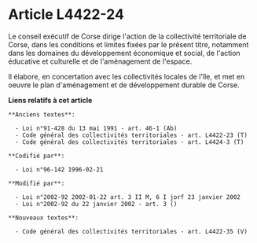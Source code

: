# Article L4422-24

Le conseil exécutif de Corse dirige l'action de la collectivité territoriale de Corse, dans les conditions et limites fixées
par le présent titre, notamment dans les domaines du développement économique et social, de l'action éducative et culturelle
et de l'aménagement de l'espace.

Il élabore, en concertation avec les collectivités locales de l'île, et met en oeuvre le plan d'aménagement et de
développement durable de Corse.

**Liens relatifs à cet article**

	**Anciens textes**:

	  - Loi n°91-428 du 13 mai 1991 - art. 46-1 (Ab)
	  - Code général des collectivités territoriales - art. L4422-23 (T)
	  - Code général des collectivités territoriales - art. L4424-3 (T)

	**Codifié par**:

	  - Loi n°96-142 1996-02-21

	**Modifié par**:

	  - Loi n°2002-92 2002-01-22 art. 3 II M, 6 I jorf 23 janvier 2002
	  - Loi n°2002-92 du 22 janvier 2002 - art. 3 ()

	**Nouveaux textes**:

	  - Code général des collectivités territoriales - art. L4422-35 (V)
